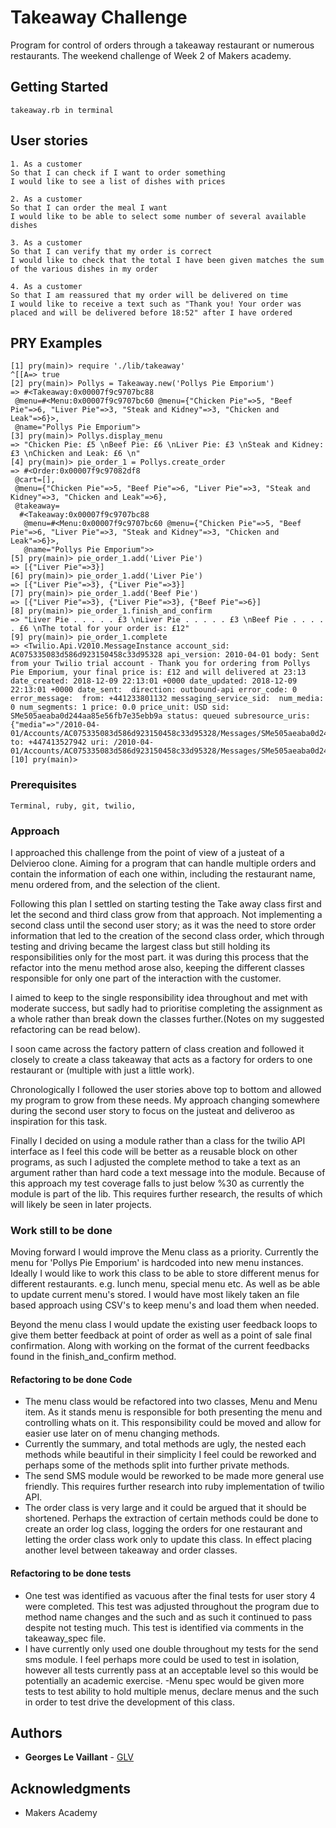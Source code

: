 # Takeaway Challenge

Program for control of orders through a takeaway restaurant or numerous restaurants. The weekend challenge of Week 2 of Makers academy.

## Getting Started
```
takeaway.rb in terminal

```
## User stories
```
1. As a customer
So that I can check if I want to order something
I would like to see a list of dishes with prices

2. As a customer
So that I can order the meal I want
I would like to be able to select some number of several available dishes

3. As a customer
So that I can verify that my order is correct
I would like to check that the total I have been given matches the sum of the various dishes in my order

4. As a customer
So that I am reassured that my order will be delivered on time
I would like to receive a text such as "Thank you! Your order was placed and will be delivered before 18:52" after I have ordered
```
## PRY Examples
```
[1] pry(main)> require './lib/takeaway'
^[[A=> true
[2] pry(main)> Pollys = Takeaway.new('Pollys Pie Emporium')
=> #<Takeaway:0x00007f9c9707bc88
 @menu=#<Menu:0x00007f9c9707bc60 @menu={"Chicken Pie"=>5, "Beef Pie"=>6, "Liver Pie"=>3, "Steak and Kidney"=>3, "Chicken and Leak"=>6}>,
 @name="Pollys Pie Emporium">
[3] pry(main)> Pollys.display_menu
=> "Chicken Pie: £5 \nBeef Pie: £6 \nLiver Pie: £3 \nSteak and Kidney: £3 \nChicken and Leak: £6 \n"
[4] pry(main)> pie_order_1 = Pollys.create_order
=> #<Order:0x00007f9c97082df8
 @cart=[],
 @menu={"Chicken Pie"=>5, "Beef Pie"=>6, "Liver Pie"=>3, "Steak and Kidney"=>3, "Chicken and Leak"=>6},
 @takeaway=
  #<Takeaway:0x00007f9c9707bc88
   @menu=#<Menu:0x00007f9c9707bc60 @menu={"Chicken Pie"=>5, "Beef Pie"=>6, "Liver Pie"=>3, "Steak and Kidney"=>3, "Chicken and Leak"=>6}>,
   @name="Pollys Pie Emporium">>
[5] pry(main)> pie_order_1.add('Liver Pie')
=> [{"Liver Pie"=>3}]
[6] pry(main)> pie_order_1.add('Liver Pie')
=> [{"Liver Pie"=>3}, {"Liver Pie"=>3}]
[7] pry(main)> pie_order_1.add('Beef Pie')
=> [{"Liver Pie"=>3}, {"Liver Pie"=>3}, {"Beef Pie"=>6}]
[8] pry(main)> pie_order_1.finish_and_confirm
=> "Liver Pie . . . . . £3 \nLiver Pie . . . . . £3 \nBeef Pie . . . . . £6 \nThe total for your order is: £12"
[9] pry(main)> pie_order_1.complete
=> <Twilio.Api.V2010.MessageInstance account_sid: AC075335083d586d923150458c33d95328 api_version: 2010-04-01 body: Sent from your Twilio trial account - Thank you for ordering from Pollys Pie Emporium, your final price is: £12 and will delivered at 23:13 date_created: 2018-12-09 22:13:01 +0000 date_updated: 2018-12-09 22:13:01 +0000 date_sent:  direction: outbound-api error_code: 0 error_message:  from: +441233801132 messaging_service_sid:  num_media: 0 num_segments: 1 price: 0.0 price_unit: USD sid: SMe505aeaba0d244aa85e56fb7e35ebb9a status: queued subresource_uris: {"media"=>"/2010-04-01/Accounts/AC075335083d586d923150458c33d95328/Messages/SMe505aeaba0d244aa85e56fb7e35ebb9a/Media.json"} to: +447413527942 uri: /2010-04-01/Accounts/AC075335083d586d923150458c33d95328/Messages/SMe505aeaba0d244aa85e56fb7e35ebb9a.json>
[10] pry(main)>
```


### Prerequisites

```
Terminal, ruby, git, twilio,
```

### Approach

I approached this challenge from the point of view of a justeat of a Delvieroo clone. Aiming for a program that can handle multiple orders and contain the information of each one within, including the restaurant name, menu ordered from, and the selection of the client.

Following this plan I settled on starting testing the Take away class first and let the second and third class grow from that approach. Not implementing a second class until the second user story; as it was the need to store order information that led to the creation of the second class order, which through testing and driving became the largest class but still holding its responsibilities only for the most part. it was during this process that the refactor into the menu method arose also, keeping the different classes responsible for only one part of the interaction with the customer.

I aimed to keep to the single responsibility idea throughout and met with moderate success, but sadly had to prioritise completing the assignment as a whole rather than break down the classes further.(Notes on my suggested refactoring can be read below).

I soon came across the factory pattern of class creation and followed it closely to create a class takeaway that acts as a factory for orders to one restaurant or (multiple with just a little work).

Chronologically I followed the user stories above top to bottom and allowed my program to grow from these needs. My approach changing somewhere during the second user story to focus on the justeat and deliveroo as inspiration for this task.

Finally I decided on using a module rather than a class for the twilio API interface as I feel this code will be better as a reusable block on other programs, as such I adjusted the complete method to take a text as an argument rather than hard code a text message into the module. Because of this approach my test coverage falls to just below %30 as currently the module is part of the lib. This requires further research, the results of which will likely be seen in later projects.


### Work still to be done

Moving forward I would improve the Menu class as a priority. Currently the menu for 'Pollys Pie Emporium' is hardcoded into new menu instances. Ideally I would like to work this class to be able to store different menus for different restaurants. e.g. lunch menu, special menu etc. As well as be able to update current menu's stored. I would have most likely taken an file based approach using CSV's to keep menu's and load them when needed.

Beyond the menu class I would update the existing user feedback loops to give them better feedback at point of order as well as a point of sale final confirmation. Along with working on the format of the current feedbacks found in the finish_and_confirm method.

#### Refactoring to be done Code

- The menu class would be refactored into two classes, Menu and Menu item. As it stands menu is responsible for both presenting the menu and controlling whats on it. This responsibility could be moved and allow for easier use later on of menu changing methods.
- Currently the summary, and total methods are ugly, the nested each methods while beautiful in their simplicity I feel could be reworked and perhaps some of the methods split into further private methods.
- The send SMS module would be reworked to be made more general use friendly. This requires further research into ruby implementation of twilio API.
- The order class is very large and it could be argued that it should be shortened. Perhaps the extraction of certain methods could be done to create an order log class, logging the orders for one restaurant and letting the order class work only to update this class. In effect placing another level between takeaway and order classes.

#### Refactoring to be done tests

- One test was identified as vacuous after the final tests for user story 4 were completed. This test was adjusted throughout the program due to method name changes and the such and as such it continued to pass despite not testing much. This test is identified via comments in the takeaway_spec file.
- I have currently only used one double throughout my tests for the send sms module. I feel perhaps more could be used to test in isolation, however all tests currently pass at an acceptable level so this would be potentially an academic exercise.
-Menu spec would be given more tests to test ability to hold multiple menus, declare menus and the such in order to test drive the development of this class.

## Authors


* **Georges Le Vaillant** - [GLV](https://github.com/stonefarmer9)



## Acknowledgments

* Makers Academy
